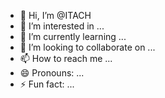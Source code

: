 - 👋 Hi, I’m @ITACH
- 👀 I’m interested in ...
- 🌱 I’m currently learning ...
- 💞️ I’m looking to collaborate on ...
- 📫 How to reach me ...
- 😄 Pronouns: ...
- ⚡ Fun fact: ...

<!---
DARKEVILGOST/DARKEVILGOST is a ✨ special ✨ repository because its `README.md` (this file) appears on your GitHub profile.
You can click the Preview link to take a look at your changes.
--->
